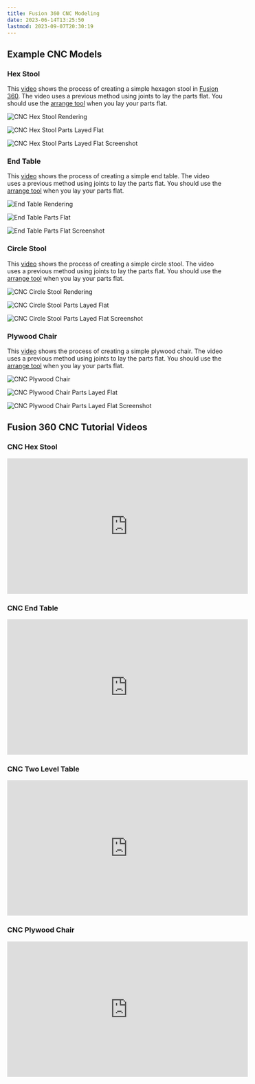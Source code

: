 ```yaml
---
title: Fusion 360 CNC Modeling
date: 2023-06-14T13:25:50
lastmod: 2023-09-07T20:30:19
---
```


## Example CNC Models

### Hex Stool

This [video](https://youtu.be/9utpuieg5lI) shows the process of creating a simple hexagon stool in [Fusion 360](fusion-360.md). The video uses a previous method using joints to lay the parts flat. You should use the [arrange tool](https://youtu.be/GzknioA34F8) when you lay your parts flat.

<div class="gallery-grid">

![CNC Hex Stool Rendering](attachments/2021-hex-stool-rendering.jpg)

![CNC Hex Stool Parts Layed Flat](attachments/2021-hex-stool-rendering-parts-flat.jpg)

![CNC Hex Stool Parts Layed Flat Screenshot](attachments/2021-hex-stool-screenshot-parts-flat.png)

</div>

### End Table

This [video](https://youtu.be/GzknioA34F8) shows the process of creating a simple end table. The video uses a previous method using joints to lay the parts flat. You should use the [arrange tool](https://youtu.be/GzknioA34F8) when you lay your parts flat.

<div class="gallery-grid">

![End Table Rendering](attachments/2021-end-table-rendering.jpg)

![End Table Parts Flat](attachments/2021-end-table-rendering-parts-flat.jpg)

![End Table Parts Flat Screenshot](attachments/2021-end-table-screenshot-parts-flat.png)

</div>

### Circle Stool

This [video](https://youtu.be/I6FEMdtcrpI) shows the process of creating a simple circle stool. The video uses a previous method using joints to lay the parts flat. You should use the [arrange tool](https://youtu.be/GzknioA34F8) when you lay your parts flat.

<div class="gallery-grid">

![CNC Circle Stool Rendering](attachments/2021-circle-stool-rendering.jpg)

![CNC Circle Stool Parts Layed Flat](attachments/2021-circle-stool-rendering-parts-flat.jpg)

![CNC Circle Stool Parts Layed Flat Screenshot](attachments/2021-circle-stool-screenshot-of-parts-flat.png)

</div>

### Plywood Chair

This [video](https://youtu.be/GqXQ8TdzYRE) shows the process of creating a simple plywood chair. The video uses a previous method using joints to lay the parts flat. You should use the [arrange tool](https://youtu.be/GzknioA34F8) when you lay your parts flat.

<div class="gallery-grid">

![CNC Plywood Chair](attachments/2021-cnc-chair-rendering.png)

![CNC Plywood Chair Parts Layed Flat](attachments/2021-cnc-chair-rendering-parts-flat.jpg)

![CNC Plywood Chair Parts Layed Flat Screenshot](attachments/2021-cnc-chair-screenshot-parts-flat.png)

</div>

## Fusion 360 CNC Tutorial Videos

<div class="video-grid">

<div class="video-card">

### CNC Hex Stool

<div class="iframe-16-9-container" ><iframe class="youTubeIframe" src="https://www.youtube.com/embed/9utpuieg5lI?rel=0" width="560" height="315" frameborder="0" allowfullscreen="allowfullscreen"></iframe>
</div>
</div>

<div class="video-card">

### CNC End Table

<div class="iframe-16-9-container" ><iframe class="youTubeIframe" src="https://www.youtube.com/embed/GzknioA34F8?rel=0" width="560" height="315" frameborder="0" allowfullscreen="allowfullscreen"></iframe>
</div>
</div>

<div class="video-card">

### CNC Two Level Table

<div class="iframe-16-9-container" ><iframe class="youTubeIframe" src="https://www.youtube.com/embed/I6FEMdtcrpI?rel=0" width="560" height="315" frameborder="0" allowfullscreen="allowfullscreen"></iframe>
</div>
</div>

<div class="video-card">

### CNC Plywood Chair

<div class="iframe-16-9-container" ><iframe class="youTubeIframe" src="https://www.youtube.com/embed/GqXQ8TdzYRE?rel=0" width="560" height="315" frameborder="0" allowfullscreen="allowfullscreen"></iframe>
</div>
</div>

</div>
